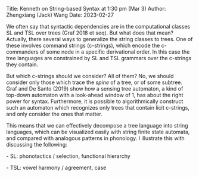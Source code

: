 Title: Kenneth on String-based Syntax at 1:30 pm (Mar 3)
Author: Zhengxiang (Jack) Wang
Date: 2023-02-27



We often say that syntactic dependencies are in the computational classes SL and TSL over trees (Graf 2018 et seq). But what does that mean? Actually, there several ways to generalize the string classes to trees. One of these involves command strings (c-strings), which encode the c-commanders of some node in a specific derivational order. In this case the tree languages are constrained by SL and TSL grammars over the c-strings they contain.

But which c-strings should we consider? All of them? No, we should consider only those which trace the *spine* of a tree, or of some subtree. Graf and De Santo (2019) show how a sensing tree automaton, a kind of top-down automaton with a look-ahead window of 1, has about the right power for syntax. Furthermore, it is possible to algorithmically construct such an automaton which recognizes only trees that contain licit c-strings, and only consider the ones that matter.

This means that we can effectively decompose a tree language into string languages, which can be visualized easily with string finite state automata, and compared with analogous patterns in phonology. I illustrate this with discussing the following:

\- SL: phonotactics / selection, functional hierarchy

\- TSL: vowel harmony / agreement, case
